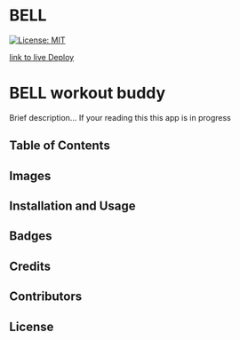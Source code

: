 # BELL
[![License: MIT](https://img.shields.io/badge/License-MIT-yellow.svg)](https://opensource.org/licenses/MIT)

[link to live Deploy](lol)




# BELL workout buddy

Brief description... If your reading this this app is in progress

## Table of Contents


## Images


## Installation and Usage

## Badges

## Credits

## Contributors

## License
